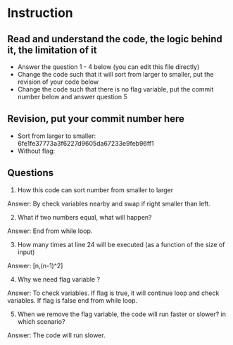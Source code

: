 ﻿# Instruction

## Read and understand the code, the logic behind it, the limitation of it
* Answer the question 1 - 4 below (you can edit this file directly)
* Change the code such that it will sort from larger to smaller, put the revision of your code below
* Change the code such that there is no flag variable, put the commit number below and answer question 5 


## Revision, put your commit number here
* Sort from larger to smaller: 6fe1fe37773a3f6227d9605da67233e9feb96ff1
* Without flag: 

## Questions
1. How this code can sort number from smaller to larger
 
Answer: By check variables nearby and swap if right smaller than left.

2. What if two numbers equal, what will happen? 

Answer: End from while loop.

3. How many times at line 24 will be executed (as a function of the size of input) 

Answer: [n,(n-1)^2]

4. Why we need flag variable ? 

Answer: To check variables. If flag is true, it will continue loop and check variables. If flag is false end from while loop.

5. When we remove the flag variable, the code will run faster or slower? in which scenario? 

Answer: The code will run slower.